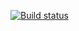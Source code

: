 [![Build status](https://ci.appveyor.com/api/projects/status/r5nbvj90gc7xr2t8/branch/main?svg=true)](https://ci.appveyor.com/project/Darythefirst/java-aqa2-2-postmanecho/branch/main)

